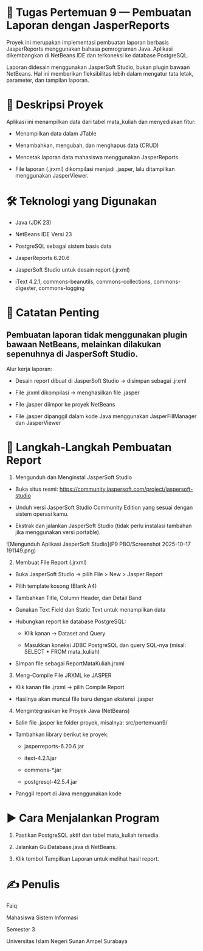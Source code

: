 # 📘 Tugas Pertemuan 9 — Pembuatan Laporan dengan JasperReports

Proyek ini merupakan implementasi pembuatan laporan berbasis JasperReports menggunakan bahasa pemrograman Java.
Aplikasi dikembangkan di NetBeans IDE dan terkoneksi ke database PostgreSQL.

Laporan didesain menggunakan JasperSoft Studio, bukan plugin bawaan NetBeans.
Hal ini memberikan fleksibilitas lebih dalam mengatur tata letak, parameter, dan tampilan laporan.

# 🧩 Deskripsi Proyek

Aplikasi ini menampilkan data dari tabel mata_kuliah dan menyediakan fitur:

- Menampilkan data dalam JTable

- Menambahkan, mengubah, dan menghapus data (CRUD)

- Mencetak laporan data mahasiswa menggunakan JasperReports

- File laporan (.jrxml) dikompilasi menjadi .jasper, lalu ditampilkan menggunakan JasperViewer.

# 🛠️ Teknologi yang Digunakan

- Java (JDK 23)

- NetBeans IDE Versi 23

- PostgreSQL sebagai sistem basis data

- JasperReports 6.20.6

- JasperSoft Studio untuk desain report (.jrxml)

- iText 4.2.1, commons-beanutils, commons-collections, commons-digester, commons-logging

# 🧾 Catatan Penting

## Pembuatan laporan tidak menggunakan plugin bawaan NetBeans, melainkan dilakukan sepenuhnya di JasperSoft Studio.

Alur kerja laporan:

- Desain report dibuat di JasperSoft Studio → disimpan sebagai .jrxml

- File .jrxml dikompilasi → menghasilkan file .jasper

- File .jasper diimpor ke proyek NetBeans

- File .jasper dipanggil dalam kode Java menggunakan JasperFillManager dan JasperViewer

# 🧰 Langkah-Langkah Pembuatan Report

1. Mengunduh dan Menginstal JasperSoft Studio

- Buka situs resmi: https://community.jaspersoft.com/project/jaspersoft-studio

- Unduh versi JasperSoft Studio Community Edition yang sesuai dengan sistem operasi kamu.

- Ekstrak dan jalankan JasperSoft Studio (tidak perlu instalasi tambahan jika menggunakan versi portable).

![Mengunduh Aplikasi JasperSoft Studio](P9 PBO/Screenshot 2025-10-17 191149.png)

2. Membuat File Report (.jrxml)

- Buka JasperSoft Studio → pilih File > New > Jasper Report

- Pilih template kosong (Blank A4)

- Tambahkan Title, Column Header, dan Detail Band

- Gunakan Text Field dan Static Text untuk menampilkan data

- Hubungkan report ke database PostgreSQL:

  - Klik kanan → Dataset and Query

  - Masukkan koneksi JDBC PostgreSQL dan query SQL-nya (misal: SELECT * FROM mata_kuliah)

- Simpan file sebagai ReportMataKuliah.jrxml

3. Meng-Compile File JRXML ke JASPER

- Klik kanan file .jrxml → pilih Compile Report

- Hasilnya akan muncul file baru dengan ekstensi .jasper

4. Mengintegrasikan ke Proyek Java (NetBeans)

- Salin file .jasper ke folder proyek, misalnya: src/pertemuan9/

- Tambahkan library berikut ke proyek:

  - jasperreports-6.20.6.jar

  - itext-4.2.1.jar

  - commons-*.jar

  - postgresql-42.5.4.jar

- Panggil report di Java menggunakan kode
  
# ▶️ Cara Menjalankan Program

1. Pastikan PostgreSQL aktif dan tabel mata_kuliah tersedia.

2. Jalankan GuiDatabase.java di NetBeans.

3. Klik tombol Tampilkan Laporan untuk melihat hasil report.

# ✍️ Penulis

Faiq

Mahasiswa Sistem Informasi

Semester 3

Universitas Islam Negeri Sunan Ampel Surabaya
